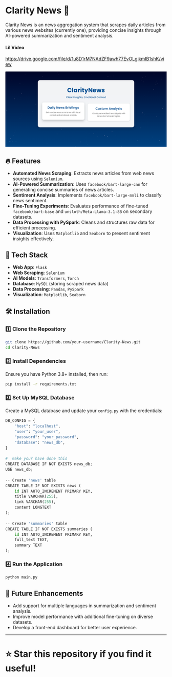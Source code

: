 # Clarity News 📰  

Clarity News is an news aggregation system that scrapes daily articles from various news websites (currently one), providing concise insights through AI-powered summarization and sentiment analysis.  
#### Lil Video
https://drive.google.com/file/d/1u8D1rM7NAdZF9awh77EvOLgikmIB1shK/view

![alt text](image.png)

## 🔥 Features  

- **Automated News Scraping**: Extracts news articles from web news sources using `Selenium`.  
- **AI-Powered Summarization**: Uses `facebook/bart-large-cnn` for generating concise summaries of news articles.  
- **Sentiment Analysis**: Implements `facebook/bart-large-mnli` to classify news sentiment.  
- **Fine-Tuning Experiments**: Evaluates performance of fine-tuned `facebook/bart-base` and `unsloth/Meta-Llama-3.1-8B` on secondary datasets.  
- **Data Processing with PySpark**: Cleans and structures raw data for efficient processing.  
- **Visualization**: Uses `Matplotlib` and `Seaborn` to present sentiment insights effectively.  

## 🚀 Tech Stack  

- **Web App**: `Flask`   
- **Web Scraping**: `Selenium`  
- **AI Models**: `Transformers`, `Torch`  
- **Database**: `MySQL` (storing scraped news data)  
- **Data Processing**: `Pandas`, `PySpark`  
- **Visualization**: `Matplotlib`, `Seaborn`  

## 🛠 Installation  

### 1️⃣ Clone the Repository  
```sh
git clone https://github.com/your-username/Clarity-News.git
cd Clarity-News
```

### 2️⃣ Install Dependencies  
Ensure you have Python 3.8+ installed, then run:  
```sh
pip install -r requirements.txt
```

### 3️⃣ Set Up MySQL Database  
Create a MySQL database and update your `config.py` with the credentials:  
```python
DB_CONFIG = {
    "host": "localhost",
    "user": "your_user",
    "password": "your_password",
    "database": "news_db",
}

#  make your have done this
CREATE DATABASE IF NOT EXISTS news_db;
USE news_db;

-- Create 'news' table
CREATE TABLE IF NOT EXISTS news (
    id INT AUTO_INCREMENT PRIMARY KEY,
    title VARCHAR(255),
    link VARCHAR(255),
    content LONGTEXT
);

-- Create 'summaries' table
CREATE TABLE IF NOT EXISTS summaries (
    id INT AUTO_INCREMENT PRIMARY KEY,
    full_text TEXT,
    summary TEXT
);

```

### 4️⃣ Run the Application  
```sh
python main.py
```

## 🎯 Future Enhancements  

- Add support for multiple languages in summarization and sentiment analysis.  
- Improve model performance with additional fine-tuning on diverse datasets.  
- Develop a front-end dashboard for better user experience.  



---

⭐ **Star this repository** if you find it useful!  
=======

